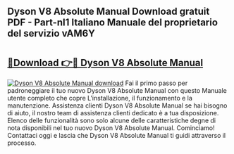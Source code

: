 ## Dyson V8 Absolute Manual Download gratuit PDF - Part-nI1 Italiano Manuale del proprietario del servizio vAM6Y

# <h2><a href="http://dfcgi2.blite.top/?on=Dyson+V8+Absolute+Manual">🔗Download 👉🔴 Dyson V8 Absolute Manual</a></h2>

[![Dyson V8 Absolute Manual download](https://i.imgur.com/lujVjoI.png)](http://dfcgi2.blite.top/?on=Dyson+V8+Absolute+Manual)
Fai il primo passo per padroneggiare il tuo nuovo Dyson V8 Absolute Manual con questo Manuale utente completo che copre L'installazione, il funzionamento e la manutenzione. Assistenza clienti Dyson V8 Absolute Manual se hai bisogno di aiuto, il nostro team di assistenza clienti dedicato è a tua disposizione. Elenco delle funzionalità sono solo alcune delle caratteristiche degne di nota disponibili nel tuo nuovo Dyson V8 Absolute Manual. Cominciamo! Contattaci oggi e lascia che Dyson V8 Absolute Manual ti guidi attraverso il processo.
